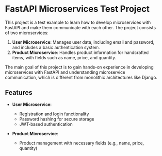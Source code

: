 # FastAPI Microservices Test Project

This project is a test example to learn how to develop microservices with FastAPI and make them communicate with each other. The project consists of two microservices:

1. **User Microservice**: Manages user data, including email and password, and includes a basic authentication system.
2. **Product Microservice**: Handles product information for handcrafted items, with fields such as name, price, and quantity.

The main goal of this project is to gain hands-on experience in developing microservices with FastAPI and understanding microservice communication, which is different from monolithic architectures like Django.

## Features

- **User Microservice**:
  - Registration and login functionality
  - Password hashing for secure storage
  - JWT-based authentication

- **Product Microservice**:
  - Product management with necessary fields (e.g., name, price, quantity)
